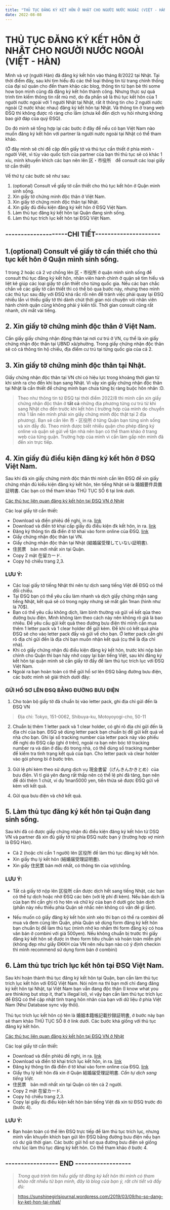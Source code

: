 ```yaml
---
title: "THỦ TỤC ĐĂNG KÝ KẾT HÔN Ở NHẬT CHO NGƯỜI NƯỚC NGOÀI (VIỆT - HÀN)"
date: 2022-08-08
---
```


# THỦ TỤC ĐĂNG KÝ KẾT HÔN Ở NHẬT CHO NGƯỜI NƯỚC NGOÀI (VIỆT - HÀN)


Mình và vợ (người Hàn) đã đăng ký kết hôn vào tháng 8/2022 tại Nhật. Tại thời điểm đấy, sau khi tìm hiểu đủ các thể loại thông tin từ trang chính thống của đại sứ quán cho đến tham khảo các blog, thông tin từ bạn bè thì some how bọn mình cũng đã đăng ký kết hôn thành công. Nhưng thực sự quá trình tìm kiếm thông tin rất mù mờ, do đa phần sẽ là thủ tục kết hôn của 1 người nước ngoài với 1 người Nhật tại Nhật, rất ít thông tin cho 2 người nước ngoài (2 nước khác nhau) đăng ký kết hôn tại Nhật. Và thông tin ở trang web ĐSQ thì không được rõ ràng cho lắm (chưa kể đến dịch vụ hỏi nhưng không bao giờ đáp của quý ĐSQ).

Do đó mình sẽ tổng hợp lại các bước ở đây để nếu có bạn Việt Nam nào muốn đăng ký kết hôn với partner là người nước ngoài tại Nhật có thể tham khảo.

(Ở đây mình sẽ chỉ đề cập đến giấy tờ và thủ tục cần thiết ở phía mình - người Việt, vì tùy vào quốc tịch của partner của bạn thì thủ tục sẽ có khác 1 xíu, mình khuyến khích các bạn nên lên 区・市役所　để consult các loại giấy tờ cần thiết)

Về thứ tự các bước sẽ như sau:

1. (optional) Consult về giấy tờ cần thiết cho thủ tục kết hôn ở Quận mình sinh sống.
2. Xin giấy tờ chứng minh độc thân ở Việt Nam.
3. Xin giấy tờ chứng minh độc thân tại Nhật.
4. Xin giấy đủ điều kiện đăng ký kết hôn ở ĐSQ Việt Nam.
5. Làm thủ tục đăng ký kết hôn tại Quận đang sinh sống.
6. Làm thủ tục trích lục kết hôn tại ĐSQ Việt Nam.



## **--------------------CHI TIẾT---------------------**


## **1.(optional) Consult về giấy tờ cần thiết cho thủ tục kết hôn ở Quận mình sinh sống.**


 1 trong 2 hoặc cả 2 vợ chồng lên 区・市役所 ở quận mình sinh sống để consult thủ tục đăng ký kết hôn, nhân viên hành chính ở quận sẽ tìm hiểu và liệt kê giúp các loại giấy tờ cần thiết cho từng quốc gia. Nếu các bạn chắc chắn về các giấy tờ cần thiết thì có thể bỏ qua bước này, nhưng theo mình các thủ tục sau đây với ĐSQ khá rắc rối nên để tránh việc phải quay lại ĐSQ nhiều lần vì thiếu giấy tờ thì dành chút thời gian nói chuyện vói nhân viên hành chính quận cũng không phải ý kiến tồi. Thời gian consult cũng rất nhanh, chỉ mất vài tiếng.


## **2. Xin giấy tờ chứng minh độc thân ở Việt Nam.**

Cần giấy giấy chứng nhận động thân tại nơi cư trú ở VN, cụ thể là xin giấy chứng nhận độc thân tại UBND xã/phường.
Trong giấy chứng nhận độc thân sẽ có cả thông tin hộ chiếu, địa điểm cư trú tại từng quốc gia của cả 2.


## **3. Xin giấy tờ chứng minh độc thân tại Nhật.**

Giấy chứng nhận độc thân tại VN chỉ có hiệu lực trong khoảng thời gian từ khi sinh ra cho đến khi bạn sang Nhật. Vì vậy xin giấy chứng nhận độc thân tại Nhật là cần thiết để chứng minh bạn chưa từng bị ràng buộc hôn nhân :D.

> Theo như thông tin từ ĐSQ tại thời điểm 2022/8 thì mình cần xin giấy chứng nhận độc thân ở **tất cả** những địa phương từng cư trú từ khi sang Nhật cho đến trước khi kết hôn ( trường hợp của mình do chuyển nhà 1 lần nên mình phải xin giấy chứng minh độc thật tại 2 địa phương).
Bạn sẽ cần lên 市・区役所 ở từng Quận bạn từng sinh sống và xin đầy đủ. 
Theo mình được biết nhiều quận cho phép đăng ký online và quận sẽ gửi về tận nhà nên bạn có thể tham khảo ở trang web của từng quận. Trường hợp của mình vì cần làm gấp nên mình đã đến xin trực tiếp. 


## **4. Xin giấy đủ điều kiện đăng ký kết hôn ở ĐSQ Việt Nam.**


 Sau khi đã xin giấy chứng minh độc thân thì mình cần lên ĐSQ để xin giấy chứng nhận
đủ kiểu kiện đăng ký kết hôn, tên tiếng Nhật sẽ là 婚姻要件具備証明書. Các bạn có thể tham khảo THỦ TỤC SỐ 6 tại link dưới.


[Các thủ tục liên quan đăng ký kết hôn tại ĐSQ VN ở Nhật](https://vnembassy-jp.org/vi/h%C6%B0%E1%BB%9Bng-d%E1%BA%ABn-li%C3%AAn-quan-%C4%91%E1%BA%BFn-k%E1%BA%BFt-h%C3%B4n)

Các loại giấy tờ cần thiết:

- Download và điền phiêú đề nghị, in ra. [link](https://vnembassy-jp.org/sites/default/files/PHIEU%20DE%20NGHI%20VA%20THONG%20TIN%20LIEN%20HE_5.doc)
- Download và điền tờ khai cấp giấy đủ điều kiện đk kết hôn, in ra.  [link](https://vnembassy-jp.org/sites/default/files/Thu%20tuc%20so%206%20To%20khai%20cap%20Giay%20du%20dieu%20kien%20ket%20hon_0.doc)
-  Đăng ký thông tin đã điền ở tờ khai vào form online của ĐSQ.  [link](https://forms.gle/VqcF9xhGaWjmC8AeA)
- Giấy chứng nhận độc thân tại VN.
- Giấy chứng nhận độc thân tại Nhật (結婚届受理していない証明書).
- 住民票　bản mới nhất xin tại Quận.
- Copy 2 mặt 在留カード.
- Copy hộ chiếu trang 2,3.

### LƯU Ý: 
- Các loại giấy tờ tiếng Nhật thì nên tự dịch sang tiếng Việt để ĐSQ có thể đối chiếu.
- Tại ĐSQ bạn có thể yêu cầu làm nhanh và dịch giấy chứng nhận sang tiếng Nhật, kết quả sẽ có trong ngày nhưng sẽ mất gần 1man (hình như là 70$).
- Bạn có thể yêu cầu không dịch, làm bình thường và gửi về kết qủa theo đường bưu điện. Mình không làm theo cách này nên không rõ giá là bao nhiêu. Để yêu cầu gửi kết quả theo đường bưu điện thì mình cần mua thêm 1 letter pack và 1 clear holder để gửi kèm. Để khi có kết quả phía ĐSQ sẽ cho vào letter pack đấy và gửi về cho bạn. Ở letter pack cần ghi rõ địa chỉ gửi đến là địa chỉ bạn muốn nhận kết quả (cụ thể là địa chỉ nhà).
- Khi có giấy chứng nhận đủ điều kiện đăng ký kết hôn, trước khi nộp bản chính cho Quận thì bạn hãy nhớ copy lại bản tiếng Việt, sau khi đăng ký kết hôn tại quận mình sẽ cần giấy tờ đấy để làm thủ tục trích lục với ĐSQ Việt Nam.
- Ngoài ra bạn hoàn toàn có thể gửi hồ sơ lên ĐSQ bằng đường bưu điện, các bước mình sẽ giải thích dưới đây:


### GỬI HỒ SƠ LÊN ĐSQ BẰNG ĐƯỜNG BƯU ĐIỆN
1. Cho toàn bộ giấy tờ đã chuẩn bị vào letter pack, ghi địa chỉ gửi đến là ĐSQ VN
> Địa chỉ: Tokyo, 151-0062, Shibuya-ku, Motoyoyogi-cho, 50-11

2. Chuẩn bị thêm 1 letter pack và 1 clear holder, có ghi rõ địa chỉ gửi đến là địa chỉ của bạn. ĐSQ sẽ dùng letter pack bạn chuẩn bị để gửi kết quả về nhà cho bạn.
Ghi lại số tracking number của letter pack này vào phiếu đề nghị do ĐSQ cấp (ghi ở trên), ngoài ra bạn nên bóc tờ tracking number ra và dán ở đâu đó trong nhà, có thể dùng số tracking number để kiểm tra tình trạng kết quả của bạn.
Cho letter pack và clear holder vào gói phong bì ở bước trên.

3. Gửi lệ phí kèm theo sử dụng dịch vụ 現金書留（げんきんかきとめ）của bưu điện.
Vì tỉ giá yên đang rất thấp nên có thể lệ phí đã tăng, bạn nên để dôi thêm 1 chút, ví dụ 1man5000 yen, tiền thừa sẽ được ĐSQ gửi về kèm với kết quả.

4. Gửi qua bưu điện và chờ kết quả.


## **5. Làm thủ tục đăng ký kết hôn tại Quận đang sinh sống.**

Sau khi đã có được giấy chứng nhận đủ điều kiện đăng ký kết hôn từ DSQ VN và partner đã xin đủ giấy tờ từ phía ĐSQ nước bạn ý (trường hợp vợ mình là ĐSQ Hàn).

- Cả 2 (hoặc chỉ cần 1 người) lên 区役所 để làm thủ tục đăng ký kết hôn.
- Xin giấy thụ lý kết hôn (結婚届受理証明書).
- Xin giấy 住民票 bản mới nhất, có thông tin của vợ/chồng.

### LƯU Ý:

- Tất cả giấy tờ nộp lên 区役所 cần được dịch hết sang tiếng Nhật, các bạn có thể tự dịch hoặc nhờ ĐSQ các bên (với lệ phí đi kèm).
Nếu bản dịch là của bạn thì cần ghi rõ họ tên và chữ ký của bạn ở dưới góc bản dịch (phần này nếu thiếu phía Quận sẽ nhắc nên không có vấn đề gì lắm).

- Nếu muốn có giấy đăng ký kết hôn xinh xẻo thì bạn có thể ra combini để mua và đem cùng lên Quận, phía Quận sẽ dùng form đăng ký kết hôn bạn chuẩn bị để làm thủ tục (mình nhớ ko nhầm thì form đăng ký có hoa văn bán ở combini với giá 500yen).
Nếu không chuẩn bị trước thì giấy đăng ký kết hôn sẽ được in theo form tiêu chuẩn và hoàn toàn miễn phí (không đẹp như giấy ĐKKH của VN nên nếu bạn nào có ý định checkin thì mình recommend sử dụng form bán ở combini)


## **6. Làm thủ tục trích lục kết hôn tại ĐSQ Việt Nam.**

Sau khi hoàn thành thủ tục đăng ký kết hôn tại Quận, bạn cần làm thủ tục trích lục kết hôn với ĐSQ Việt Nam. Nói nôm na thì bạn mới chỉ đang đăng ký kết hôn tại Nhật, tại Việt Nam bạn vẫn đang độc thân (I know what you are thinking but stop it, that's illegal lol), vì vậy bạn cần làm thủ tục trích lục để ĐSQ có thể cập nhật tình trạng hôn nhân của bạn với dữ liệu ở phía Việt Nam (Như Database sync vậy thôi).

Thủ tục trích lục kết hôn có tên là 婚姻本籍帳記載抄録証明書, ở bước này bạn sẽ tham khảo THỦ TỤC SỐ 8 ở link dưới. Các bước khá giống với thủ tục đăng ký kết hôn.

[Các thủ tục liên quan đăng ký kết hôn tại ĐSQ VN ở Nhật](https://vnembassy-jp.org/vi/h%C6%B0%E1%BB%9Bng-d%E1%BA%ABn-li%C3%AAn-quan-%C4%91%E1%BA%BFn-k%E1%BA%BFt-h%C3%B4n)


Các loại giấy tờ cần thiết:

- Download và điền phiêú đề nghị, in ra. [link](https://vnembassy-jp.org/sites/default/files/PHIEU%20DE%20NGHI%20VA%20THONG%20TIN%20LIEN%20HE_5.doc)
- Download và điền tờ khai trích lục kết hôn, in ra.  [link](https://vnembassy-jp.org/sites/default/files/Thu%20tuc%20so%208.%20To%20khai%20Ghi%20chu%20ket%20hon_0.doc)
-  Đăng ký thông tin đã điền ở tờ khai vào form online của ĐSQ.  [link](https://forms.gle/zhshFBz9yKsg5mYm8)
- Giấy thụ lý kết hôn đã xin ở Quận 結婚届受理証明書.
*Cần tự dịch sang tiếng Việt.*
- 住民票　bản mới nhất xin tại Quận có tên cả 2 người.
- Copy 2 mặt 在留カード.
- Copy hộ chiếu trang 2,3.
- Copy lại giấy đủ điều kiện kết hôn bản tiếng Việt đã xin từ ĐSQ trước đó  (bước 4).

### LƯU Ý:

- Bạn hoàn toàn có thể lên ĐSQ trực tiếp để làm thủ tục trích lục, nhưng mình vẫn khuyến khích bạn gửi lên ĐSQ bằng đường bưu điện nếu bạn có dư giả thời gian.
Các bước gửi hồ sơ qua đường bưu điện sẽ giống như lúc làm thủ tục đăng ký kết hôn. Có thể tham khảo ở bước 4.



## **----------------- END ------------------**


> *Trong quá trình tìm hiểu giấy tờ đăng ký kết hôn thì mình có tham khảo rất nhiều từ bạn mình, đây là blog của bạn ý, rất chi tiết và đẩy đủ:*

> https://sunshinegirlsjournal.wordpress.com/2019/03/09/ho-so-dang-ky-ket-hon-tai-nhat/